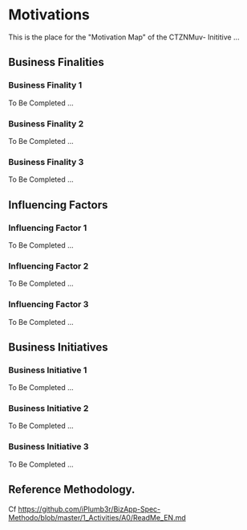 # Motivations 

This is the place for the "Motivation Map" of the CTZNMuv- Inititive ...

## Business Finalities
### Business Finality 1
To Be Completed ...
### Business Finality 2
To Be Completed ...
### Business Finality 3
To Be Completed ...

## Influencing Factors
### Influencing Factor 1
To Be Completed ...
### Influencing Factor 2
To Be Completed ...
### Influencing Factor 3
To Be Completed ...

## Business Initiatives
### Business Initiative 1
To Be Completed ...
### Business Initiative 2
To Be Completed ...
### Business Initiative 3
To Be Completed ...


## Reference Methodology.   
Cf https://github.com/iPlumb3r/BizApp-Spec-Methodo/blob/master/1_Activities/A0/ReadMe_EN.md
